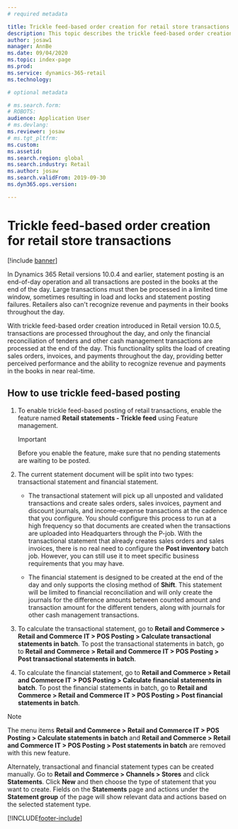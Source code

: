 ```yaml
---
# required metadata

title: Trickle feed-based order creation for retail store transactions
description: This topic describes the trickle feed-based order creation for store transactions in Microsoft Dynamics 365 Commerce.
author: josaw1
manager: AnnBe
ms.date: 09/04/2020
ms.topic: index-page
ms.prod: 
ms.service: dynamics-365-retail
ms.technology: 

# optional metadata

# ms.search.form: 
# ROBOTS: 
audience: Application User
# ms.devlang: 
ms.reviewer: josaw
# ms.tgt_pltfrm: 
ms.custom: 
ms.assetid: 
ms.search.region: global
ms.search.industry: Retail
ms.author: josaw
ms.search.validFrom: 2019-09-30
ms.dyn365.ops.version: 

---
```

# Trickle feed-based order creation for retail store transactions

[!include [banner](includes/banner.md)]

In Dynamics 365 Retail versions 10.0.4 and earlier, statement posting is an end-of-day operation and all transactions are posted in the books at the end of the day. Large transactions must then be processed in a limited time window, sometimes resulting in load and locks and statement posting failures. Retailers also can't recognize revenue and payments in their books throughout the day.

With trickle feed-based order creation introduced in Retail version 10.0.5, transactions are processed throughout the day, and only the financial reconciliation of tenders and other cash management transactions are processed at the end of the day. This functionality splits the load of creating sales orders, invoices, and payments throughout the day, providing better perceived performance and the ability to recognize revenue and payments in the books in near real-time. 


## How to use trickle feed-based posting
  
1. To enable trickle feed-based posting of retail transactions, enable the feature named **Retail statements - Trickle feed** using Feature management.

    > [!IMPORTANT]
    > Before you enable the feature, make sure that no pending statements are waiting to be posted.

2. The current statement document will be split into two types: transactional statement and financial statement.

      - The transactional statement will pick up all unposted and validated transactions and create sales orders, sales invoices, payment and discount journals, and income-expense transactions at the cadence that you configure. You should configure this process to run at a high frequency so that documents are created when the transactions are uploaded into Headquarters through the P-job. With the transactional statement that already creates sales orders and sales invoices, there is no real need to configure the **Post inventory** batch job. However, you can still use it to meet specific business requirements that you may have.  
      
     - The financial statement is designed to be created at the end of the day and only supports the closing method of **Shift**. This statement will be limited to financial reconciliation and will only create the journals for the difference amounts between counted amount and transaction amount for the different tenders, along with journals for other cash management transactions.   

3. To calculate the transactional statement, go to **Retail and Commerce > Retail and Commerce IT > POS Posting > Calculate transactional statements in batch**. To post the transactional statements in batch, go to **Retail and Commerce > Retail and Commerce IT > POS Posting > Post transactional statements in batch**.

4. To calculate the financial statement, go to **Retail and Commerce > Retail and Commerce IT > POS Posting > Calculate financial statements in batch**. To post the financial statements in batch, go to **Retail and Commerce > Retail and Commerce IT > POS Posting > Post financial statements in batch**.

> [!NOTE]
> The menu items **Retail and Commerce > Retail and Commerce IT > POS Posting > Calculate statements in batch** and **Retail and Commerce > Retail and Commerce IT > POS Posting > Post statements in batch** are removed with this new feature.

Alternately, transactional and financial statement types can be created manually. Go to **Retail and Commerce > Channels > Stores** and click **Statements**. Click **New** and then choose the type of statement that you want to create. Fields on the **Statements** page and actions under the **Statement group** of the page will show relevant data and actions based on the selected statement type.


[!INCLUDE[footer-include](../includes/footer-banner.md)]